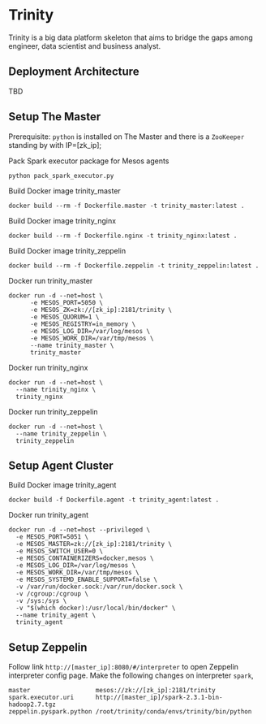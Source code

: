 # Trinity
Trinity is a big data platform skeleton that aims to bridge the gaps among engineer, data scientist and business analyst.

## Deployment Architecture
TBD

## Setup The Master
Prerequisite: `python` is installed on The Master and there is a `ZooKeeper` standing by with IP=[zk_ip];

Pack Spark executor package for Mesos agents

    python pack_spark_executor.py

Build Docker image trinity_master
    
    docker build --rm -f Dockerfile.master -t trinity_master:latest .
    
Build Docker image trinity_nginx
    
    docker build --rm -f Dockerfile.nginx -t trinity_nginx:latest .

Build Docker image trinity_zeppelin

    docker build --rm -f Dockerfile.zeppelin -t trinity_zeppelin:latest .

    
Docker run trinity_master

    docker run -d --net=host \
          -e MESOS_PORT=5050 \
          -e MESOS_ZK=zk://[zk_ip]:2181/trinity \
          -e MESOS_QUORUM=1 \
          -e MESOS_REGISTRY=in_memory \
          -e MESOS_LOG_DIR=/var/log/mesos \
          -e MESOS_WORK_DIR=/var/tmp/mesos \
          --name trinity_master \
          trinity_master
          
Docker run trinity_nginx

    docker run -d --net=host \
      --name trinity_nginx \
      trinity_nginx
      
Docker run trinity_zeppelin

    docker run -d --net=host \
      --name trinity_zeppelin \
      trinity_zeppelin
              
## Setup Agent Cluster
Build Docker image trinity_agent

    docker build -f Dockerfile.agent -t trinity_agent:latest .

Docker run trinity_agent

    docker run -d --net=host --privileged \
      -e MESOS_PORT=5051 \
      -e MESOS_MASTER=zk://[zk_ip]:2181/trinity \
      -e MESOS_SWITCH_USER=0 \
      -e MESOS_CONTAINERIZERS=docker,mesos \
      -e MESOS_LOG_DIR=/var/log/mesos \
      -e MESOS_WORK_DIR=/var/tmp/mesos \
      -e MESOS_SYSTEMD_ENABLE_SUPPORT=false \
      -v /var/run/docker.sock:/var/run/docker.sock \
      -v /cgroup:/cgroup \
      -v /sys:/sys \
      -v "$(which docker):/usr/local/bin/docker" \
      --name trinity_agent \
      trinity_agent
      
## Setup Zeppelin
Follow link `http://[master_ip]:8080/#/interpreter` to open Zeppelin interpreter config page.
Make the following changes on interpreter `spark`,

    master                  mesos://zk://[zk_ip]:2181/trinity
    spark.executor.uri      http://[master_ip]/spark-2.3.1-bin-hadoop2.7.tgz
    zeppelin.pyspark.python	/root/trinity/conda/envs/trinity/bin/python
